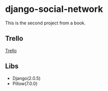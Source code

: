 # django-social-network

This is the second project from a book.

## Trello

[Trello](https://trello.com/b/i7MKNL2V/social-network-on-django)

## Libs

* Django(2.0.5)
* Pillow(7.0.0)